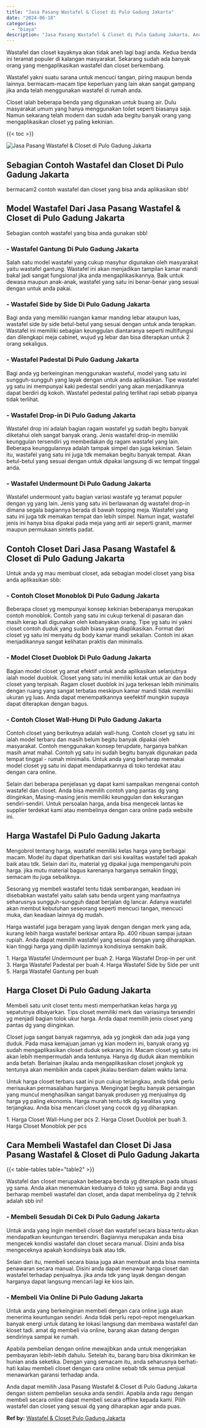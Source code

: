 ```yaml
---
title: "Jasa Pasang Wastafel & Closet di Pulo Gadung Jakarta"
date: "2024-06-18"
categories: 
  - "biaya"
description: "Jasa Pasang Wastafel & Closet di Pulo Gadung Jakarta. Anda dapat memilih Jasa Pasang Wastafel & Closet di Pulo Gadung Jakarta dengan sistem pembelian sesuka..."
---
```


Wastafel dan closet kayaknya akan tidak aneh lagi bagi anda. Kedua benda ini teramat populer di kalangan masyarakat. Sekarang sudah ada banyak orang yang mengaplikasikan wastafel dan closet berkembang.

Wastafel yakni suatu sarana untuk mencuci tangan, piring maupun benda lainnya. bermacam-macam tipe keperluan yang lain akan sangat gampang jika anda telah menggunakan wastafel di rumah anda.

Closet ialah beberapa benda yang digunakan untuk buang air. Dulu masyarakat umum yang hanya menggunakan toilet seperti biasanya saja. Namun sekarang telah modern dan sudah ada begitu banyak orang yang mengaplikasikan closet yg paling kekinian.

{{< toc >}}

![Jasa Pasang Wastafel & Closet di Pulo Gadung Jakarta](/images/wastafel-closet-murah36.png)

## Sebagian Contoh Wastafel dan Closet Di Pulo Gadung Jakarta

bermacam2 contoh wastafel dan closet yang bisa anda aplikasikan sbb!

## Model Wastafel Dari Jasa Pasang Wastafel & Closet di Pulo Gadung Jakarta

Sebagian contoh wastafel yang bisa anda gunakan sbb!

### \- Wastafel Gantung Di Pulo Gadung Jakarta

Salah satu model wastafel yang cukup masyhur digunakan oleh masyarakat yaitu wastafel gantung. Wastafel ini akan menjadikan tampilan kamar mandi bakal jadi sangat fungsional jika anda mengaplikasikannya. Baik untuk dewasa maupun anak-anak, wastafel yang satu ini benar-benar yang sesuai dengan untuk anda pakai.

### \- Wastafel Side by Side Di Pulo Gadung Jakarta

Bagi anda yang memiliki ruangan kamar manding lebar ataupun luas, wastafel side by side betul-betul yang sesuai dengan untuk anda terapkan. Wastafel ini memiliki sebagian keunggulan diantaranya seperti multifungsi dan dilengkapi meja cabinet, wujud yg lebar dan bisa diterapkan untuk 2 orang sekaligus.

### \- Wastafel Padestal Di Pulo Gadung Jakarta

Bagi anda yg berkeinginan menggunakan wasteful, model yang satu ini sungguh-sungguh yang layak dengan untuk anda aplikasikan. Tipe wastafel yg satu ini mempunyai kaki pedestal sendiri yang akan menjadikannya dapat berdiri dg kokoh. Wastafel pedestal paling terlihat rapi sebab pipanya tidak terlihat.

### \- Wastafel Drop-in Di Pulo Gadung Jakarta

Wastafel drop ini adalah bagian ragam wastafel yg sudah begitu banyak diketahui oleh sangat banyak orang. Jenis wastafel drop-in memiliki keunggulan tersendiri yg membedakan dg ragam wastafel yang lain. Beberapa keunggulannya adalah tampak simpel dan juga kekinian. Selain itu, wastafel yang satu ini juga tdk memakan begitu banyak tempat. Akan betul-betul yang sesuai dengan untuk dipakai langsung di wc tempat tinggal anda.

### \- Wastafel Undermount Di Pulo Gadung Jakarta

Wastafel undermount yaitu bagian variasi wastafe yg teramat populer dengan yg yang lain. Jenis yang satu ini berlawanan dg wastafel drop-in dimana segala bagiannya berada di bawah topping meja. Wastafel yang satu ini juga tdk memakan tempat dan lebih simpel. Namun ingat, wastafel jenis ini hanya bisa dipakai pada meja yang anti air seperti granit, marmer maupun permukaan sintetis padat.

## Contoh Closet Dari Jasa Pasang Wastafel & Closet di Pulo Gadung Jakarta

Untuk anda yg mau membuat closet, ada sebagian model closet yang bisa anda aplikasikan sbb:

### \- Contoh Closet Monoblok Di Pulo Gadung Jakarta

Beberapa closet yg mempunyai konsep kekinian beberapanya merupakan contoh monoblok. Contoh yang satu ini cukup terkenal di pasaran dan masih kerap kali digunakan oleh kebanyakan orang. Tipe yg satu ini yakni closet contoh duduk yang sudah biasa yang diaplikasikan. Format dari closet yg satu ini menyatu dg body kamar mandi sekalian. Contoh ini akan menjadikannya sangat kelihatan praktis dan minimalis.

### \- Model Closet Duoblok Di Pulo Gadung Jakarta

Bagian model closet yg amat efektif untuk anda aplikasikan selanjutnya ialah model duoblok. Closet yang satu ini memiliki kotak untuk air dan body closet yang terpisah. Ragam closet duoblok ini juga terkesan lebih minimalis dengan ruang yang sangat terbatas meskipun kamar mandi tidak memiliki ukuran yg luas. Anda dapat menempatkannya seefektif mungkin supaya dapat diterapkan dengan bagus.

### \- Contoh Closet Wall-Hung Di Pulo Gadung Jakarta

Contoh closet yang berikutnya adalah wall-hung. Contoh closet yg satu ini ialah model terbaru dan masih belum begitu banyak dipakai oleh masyarakat. Contoh menggunakan konsep terupdate, harganya bahkan masih amat mahal. Contoh yg satu ini sudah begitu banyak digunakan pada tempat tinggal - rumah minimalis. Untuk anda yang berharap memakai model closet yg satu ini dapat mendapatkannya di toko terdekat atau dengan cara online.

Selain dari beberapa penjelasan yg dapat kami sampaikan mengenai contoh wastafel dan closet. Anda bisa memilih contoh yang pantas dg yang diinginkan, Masing-masing jenis memiliki keunggulan dan kekurangan sendiri-sendiri. Untuk persoalan harga, anda bisa mengecek lantas ke supplier terdekat kami atau membelinya dengan cara online pada website ini.

## Harga Wastafel Di Pulo Gadung Jakarta

Mengobrol tentang harga, wastafel memiliki kelas harga yang berbagai macam. Model itu dapat diperhatikan dari sisi kwalitas wastafel tadi apakah baik atau tdk. Selain dari itu, material yg dipakai juga mempengaruhi poin harga. jika mutu material bagus karenanya harganya semakin tinggi, semacam itu juga sebaliknya.

Sesorang yg membeli wastafel tentu tidak sembarangan, keadaan ini disebabkan wastafel yaitu salah satu benda urgent yang manfaatnya seharusnya sungguh-sungguh dapat berjalan dg lancar. Adanya wastafel akan membut kebutuhan seseorang seperti mencuci tangan, mencuci muka, dan keadaan lainnya dg mudah.

Harga wastafel juga beragam yang layak dengan dengan merk yang ada, kurang lebih harga wastafel berkisar antara Rp. 400 ribuan sampai jutaan rupiah. Anda dapat memilih wastafel yang sesuai dengan yang diharapkan. kian tinggi harga yang dipilih lazimnya kondisinya semakin baik.

1\. Harga Wastafel Undermount per buah 2. Harga Wastafel Drop-in per unit 3. Harga Wastafel Padestal per buah 4. Harga Wastafel Side by Side per unit 5. Harga Wastafel Gantung per buah

## Harga Closet Di Pulo Gadung Jakarta

Membeli satu unit closet tentu mesti memperhatikan kelas harga yg sepatutnya dibayarkan. Tips closet memiliki merk dan variasinya tersendiri yg menjadi bagian tolok ukur harga. Anda dapat memilih jenis closet yang pantas dg yang diinginkan.

Closet juga sangat banyak ragamnya, ada yg jongkok dan ada juga yang duduk. Pada masa kemajuan jaman yg kian modern ini, banyak orang yg sudah mengaplikasikan closet duduk sekarang ini. Macam closet yg satu ini akan lebih mempermudah anda tentunya. Hanya dg duduk akan membikin anda betah. Berlainan jikalau anda mengaplikasikan closet jongkok yg tentunya akan membikin anda capek jikalau berdiam dalam waktu lama.

Untuk harga closet terbaru saat ini pun cukup terjangkau, anda tidak perlu merisaukan permasalahan harganya. Mengingat begitu banyak persaingan yang muncul menghasilkan sangat banyak produsen yg menjualnya dg harga yg paling ekonomis. Harga murah tentu tdk dg kwalitas yang terjangkau. Anda bisa mencari closet yang cocok dg yg diharapkan.

1\. Harga Closet Wall-Hung per pcs 2. Harga Closet Duoblok per buah 3. Harga Closet Monoblok per pcs

## Cara Membeli Wastafel dan Closet Di Jasa Pasang Wastafel & Closet di Pulo Gadung Jakarta

{{< table-tables table="table2" >}}

Wastafel dan closet merupakan beberapa benda yg diterapkan pada situasi yg sama. Anda akan menemukan keduanya di toko yg sama. Bagi anda yg berharap membeli wastafel dan closet, anda dapat membelinya dg 2 tehnik adalah sbb ini!

### \- Membeli Sesudah Di Cek Di Pulo Gadung Jakarta

Untuk anda yang ingin membeli closet dan wastafel secara biasa tentu akan mendapatkan keuntungan tersendiri. Bagiannya merupakan anda bisa mengecek kondisi wastafel dan closet secara manual. Disini anda bisa mengeceknya apakah kondisinya baik atau tdk.

Selain dari itu, membeli secara biasa juga akan membuat anda bisa meminta penawaran secara manual. Disini anda dapat menawar harga closet dan wastafel terhadap penjualnya. jika anda tdk yang layak dengan dengan harganya dapat langsung mencari lagi ke kios lain.

### \- Membeli Via Online Di Pulo Gadung Jakarta

Untuk anda yang berkeinginan membeli dengan cara online juga akan menerima keuntungan sendiri. Anda tidak perlu repot-repot mengeluarkan banyak energi untuk datang ke lokasi langsung dan membawa wastafel dan kloset tadi. amat dg membeli via online, barang akan datang dengan sendirinya sampai ke rumah.

Apabila pembelian dengan online mewajibkan anda untuk mengerjakan pembayaran lebih-lebih dahulu. Setelah itu, barang baru bisa dikirimkan ke hunian anda seketika. Dengan yang semacam itu, anda seharusnya berhati-hati kalau membeli closet dengan cara online sebab tdk semua penjual menawarkan garansi terhadap anda.

Anda dapat memilih Jasa Pasang Wastafel & Closet di Pulo Gadung Jakarta dengan sistem pembelian sesuka anda sendiri. Apabila anda ragu dengan membeli secara online dapat membeli secara offline kepada kami. Pilih wastafel dan closet yang sesuai dg yang diharapkan agar anda puas.

**Ref by:** [Wastafel & Closet Pulo Gadung Jakarta](https://id.wikipedia.org/wiki/Wastafel)
